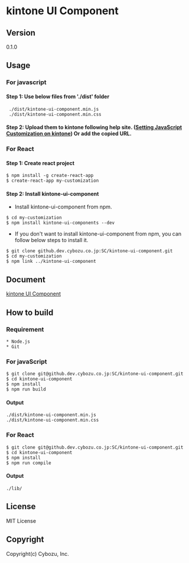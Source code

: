 # kintone UI Component

## Version
0.1.0

## Usage

### For javascript
#### Step 1: Use below files  from './dist' folder
```
 ./dist/kintone-ui-component.min.js
 ./dist/kintone-ui-component.min.css
```
#### Step 2: Upload them to kintone following help site. ([Setting JavaScript Customization on kintone](https://help.kintone.com/en/k/user/js_customize.html)) Or add the copied URL.

### For React

#### Step 1: Create react project
```
$ npm install -g create-react-app
$ create-react-app my-customization
```
#### Step 2: Install kintone-ui-component
* Install kintone-ui-component from npm.
```
$ cd my-customization
$ npm install kintone-ui-components --dev
```
* If you don't want to install kintone-ui-component from npm, you can follow below steps to install it.
```
$ git clone github.dev.cybozu.co.jp:SC/kintone-ui-component.git
$ cd my-customization
$ npm link ../kintone-ui-component
```

## Document
[kintone UI Component](https://github.dev.cybozu.co.jp/pages/SC/kintone-ui-component/)

## How to build

### Requirement
```
* Node.js
* Git
```

### For javaScript
```
$ git clone git@github.dev.cybozu.co.jp:SC/kintone-ui-component.git
$ cd kintone-ui-component
$ npm install
$ npm run build
```
#### Output
```
./dist/kintone-ui-component.min.js
./dist/kintone-ui-component.min.css
```

### For React
```
$ git clone git@github.dev.cybozu.co.jp:SC/kintone-ui-component.git
$ cd kintone-ui-component
$ npm install
$ npm run compile

```
#### Output
```
./lib/
```

## License
MIT License

## Copyright
Copyright(c) Cybozu, Inc.
